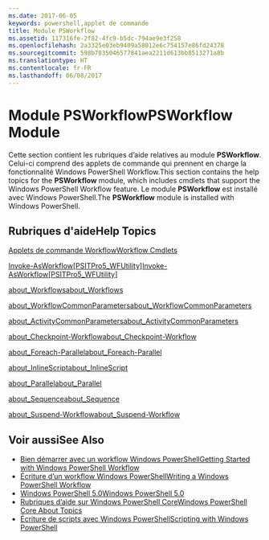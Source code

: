 ```yaml
---
ms.date: 2017-06-05
keywords: powershell,applet de commande
title: Module PSWorkflow
ms.assetid: 117316fe-2f82-4fc9-b5dc-794ae9e3f258
ms.openlocfilehash: 2a3325e03eb9409a58012e6c754157e86fd24378
ms.sourcegitcommit: 598b7835046577841aea2211d613bb8513271a8b
ms.translationtype: HT
ms.contentlocale: fr-FR
ms.lasthandoff: 06/08/2017
---
```

# <a name="psworkflow-module"></a><span data-ttu-id="8e127-103">Module PSWorkflow</span><span class="sxs-lookup"><span data-stu-id="8e127-103">PSWorkflow Module</span></span>
<span data-ttu-id="8e127-104">Cette section contient les rubriques d’aide relatives au module **PSWorkflow**. Celui-ci comprend des applets de commande qui prennent en charge la fonctionnalité Windows PowerShell Workflow.</span><span class="sxs-lookup"><span data-stu-id="8e127-104">This section contains the help topics for the **PSWorkflow** module, which includes cmdlets that support the Windows PowerShell Workflow feature.</span></span> <span data-ttu-id="8e127-105">Le module **PSWorkflow** est installé avec Windows PowerShell.</span><span class="sxs-lookup"><span data-stu-id="8e127-105">The **PSWorkflow** module is installed with Windows PowerShell.</span></span>

## <a name="help-topics"></a><span data-ttu-id="8e127-106">Rubriques d'aide</span><span class="sxs-lookup"><span data-stu-id="8e127-106">Help Topics</span></span>
[<span data-ttu-id="8e127-107">Applets de commande Workflow</span><span class="sxs-lookup"><span data-stu-id="8e127-107">Workflow Cmdlets</span></span>](http://go.microsoft.com/fwlink/?LinkID=245865)

[<span data-ttu-id="8e127-108">Invoke-AsWorkflow[PSITPro5_WFUtility]</span><span class="sxs-lookup"><span data-stu-id="8e127-108">Invoke-AsWorkflow[PSITPro5_WFUtility]</span></span>](https://technet.microsoft.com/en-us/library/a5a32019-0d68-4041-935f-1b1cacaf6d3d)

[<span data-ttu-id="8e127-109">about_Workflows</span><span class="sxs-lookup"><span data-stu-id="8e127-109">about_Workflows</span></span>](https://technet.microsoft.com/en-us/library/f2897bdd-1b9d-4679-8b19-09840bd40a22)

[<span data-ttu-id="8e127-110">about_WorkflowCommonParameters</span><span class="sxs-lookup"><span data-stu-id="8e127-110">about_WorkflowCommonParameters</span></span>](https://technet.microsoft.com/en-us/library/119f968e-618e-439c-b76c-cdd17e6df27c)

[<span data-ttu-id="8e127-111">about_ActivityCommonParameters</span><span class="sxs-lookup"><span data-stu-id="8e127-111">about_ActivityCommonParameters</span></span>](https://technet.microsoft.com/en-us/library/8ca60664-37c6-4257-a723-e3c41dd10122)

[<span data-ttu-id="8e127-112">about_Checkpoint-Workflow</span><span class="sxs-lookup"><span data-stu-id="8e127-112">about_Checkpoint-Workflow</span></span>](https://technet.microsoft.com/en-us/library/3a309488-1e7a-4807-b83b-dedbeac3ee1c)

[<span data-ttu-id="8e127-113">about_Foreach-Parallel</span><span class="sxs-lookup"><span data-stu-id="8e127-113">about_Foreach-Parallel</span></span>](https://technet.microsoft.com/en-us/library/35704780-dde8-4f5f-9319-5b982148bba7)

[<span data-ttu-id="8e127-114">about_InlineScript</span><span class="sxs-lookup"><span data-stu-id="8e127-114">about_InlineScript</span></span>](https://technet.microsoft.com/en-us/library/f88ed5a9-02d6-4bf0-a031-61198e1e7291)

[<span data-ttu-id="8e127-115">about_Parallel</span><span class="sxs-lookup"><span data-stu-id="8e127-115">about_Parallel</span></span>](https://technet.microsoft.com/en-us/library/104559a8-e89a-49f5-8c08-e5bf72768cbf)

[<span data-ttu-id="8e127-116">about_Sequence</span><span class="sxs-lookup"><span data-stu-id="8e127-116">about_Sequence</span></span>](https://technet.microsoft.com/en-us/library/bda3f81a-be8a-43be-b0df-12bb7e193b9b)

[<span data-ttu-id="8e127-117">about_Suspend-Workflow</span><span class="sxs-lookup"><span data-stu-id="8e127-117">about_Suspend-Workflow</span></span>](https://technet.microsoft.com/en-us/library/be2ded75-1eca-493e-96c1-758f92b5f199)

## <a name="see-also"></a><span data-ttu-id="8e127-118">Voir aussi</span><span class="sxs-lookup"><span data-stu-id="8e127-118">See Also</span></span>
- [<span data-ttu-id="8e127-119">Bien démarrer avec un workflow Windows PowerShell</span><span class="sxs-lookup"><span data-stu-id="8e127-119">Getting Started with Windows PowerShell Workflow</span></span>](http://go.microsoft.com/fwlink/?LinkID=252592)
- [<span data-ttu-id="8e127-120">Écriture d’un workflow Windows PowerShell</span><span class="sxs-lookup"><span data-stu-id="8e127-120">Writing a Windows PowerShell Workflow</span></span>](https://technet.microsoft.com/en-us/library/2551ceed-836f-4275-9fc0-ea68446d6a35)
- [<span data-ttu-id="8e127-121">Windows PowerShell 5.0</span><span class="sxs-lookup"><span data-stu-id="8e127-121">Windows PowerShell 5.0</span></span>](../core-modules/Windows-PowerShell-5.0.md)
- [<span data-ttu-id="8e127-122">Rubriques d’aide sur Windows PowerShell Core</span><span class="sxs-lookup"><span data-stu-id="8e127-122">Windows PowerShell Core About Topics</span></span>](../core-modules/Windows-PowerShell-Core-About-Topics.md)
- [<span data-ttu-id="8e127-123">Écriture de scripts avec Windows PowerShell</span><span class="sxs-lookup"><span data-stu-id="8e127-123">Scripting with Windows PowerShell</span></span>](../../getting-started/fundamental/Scripting-with-Windows-PowerShell.md)


